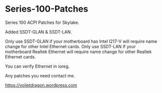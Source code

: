 # Series-100-Patches

Series 100 ACPI Patches for Skylake. 

Added SSDT-GLAN & SSDT-LAN.

Only use SSDT-GLAN if your motherboard has Intel I217-V will require name change for other Intel Ethernet cards. 
Only use SSDT-LAN If your motherboard Realtek Ethernet will require name change for other Realtek Ethernet cards.

You can verify Ethernet in ioreg. 

Any patches you need contact me.

https://voiletdragon.wordpress.com
